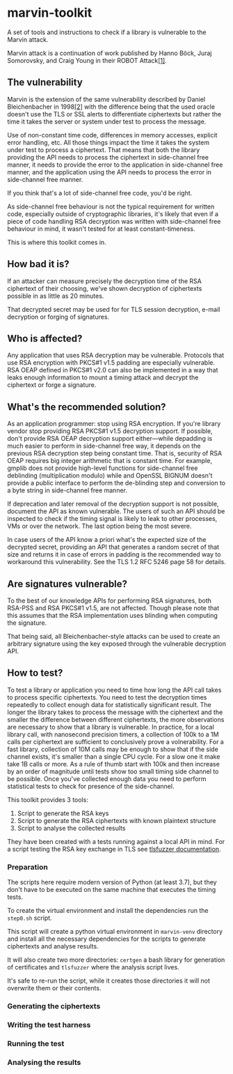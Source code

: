 # marvin-toolkit
A set of tools and instructions to check if a library is vulnerable to the Marvin attack.

Marvin attack is a continuation of work published by Hanno Böck, Juraj
Somorovsky, and Craig Young in their ROBOT Attack[[1]](https://robotattack.org/).

## The vulnerability

Marvin is the extension of the same vulnerability described by Daniel
Bleichenbacher in 1998[[2]](https://link.springer.com/content/pdf/10.1007%2FBFb0055716.pdf)
with the difference being that the used oracle doesn't use the TLS or SSL
alerts to differentiate ciphertexts but rather the time it takes the server
or system under test to process the message.

Use of non-constant time code, differences in memory accesses, explicit error
handling, etc. All those things impact the time it takes the system under test
to process a ciphertext.
That means that both the library providing the API needs to process the
ciphertext in side-channel free manner, it needs to provide the error to the
application in side-channel free manner, and the application using the API
needs to process the error in side-channel free manner.

If you think that's a lot of side-channel free code, you'd be right.

As side-channel free behaviour is not the typical requirement for written code,
especially outside of cryptographic libraries, it's likely that even if a
piece of code handling RSA decryption was written with side-channel free
behaviour in mind, it wasn't tested for at least constant-timeness.

This is where this toolkit comes in.

## How bad it is?

If an attacker can measure precisely the decryption time of the RSA ciphertext
of their choosing, we've shown decryption of ciphertexts possible in as
little as 20 minutes.

That decrypted secret may be used for for TLS session decryption, e-mail
decryption or forging of signatures.

## Who is affected?

Any application that uses RSA decryption may be vulnerable.
Protocols that use RSA encryption with PKCS#1 v1.5 padding are especially
vulnerable.
RSA OEAP defined in PKCS#1 v2.0 can also be implemented in a way that
leaks enough information to mount a timing attack and decrypt the ciphertext
or forge a signature.

## What's the recommended solution?

As an application programmer: stop using RSA encryption.
If you're library vendor stop providing RSA PKCS#1 v1.5 decryption support.
If possible, don't
provide RSA OEAP decryption support either—while depadding is much easier
to perform in side-channel free way, it depends on the previous RSA
decryption step being constant time.
That is, security of RSA OEAP requires big integer arithmetic that is
constant time.
For example, gmplib does not provide high-level functions for side-channel
free deblinding (multiplication modulo) while and OpenSSL BIGNUM doesn't
provide a public interface to perform the de-blinding step and conversion to
a byte string in side-channel free manner.

If deprecation and later removal of the decryption support is not possible,
document the API as known vulnerable.
The users of such an API should be inspected to check if the timing signal
is likely to leak to other processes, VMs or over the network.
The last option being the most severe.

In case users of the API know a priori what's the expected size of the
decrypted secret, providing an API that generates a random secret of that size
and returns it in case of errors in padding is the recommended way to
workaround this vulnerability. See the TLS 1.2 RFC 5246 page 58 for details.

## Are signatures vulnerable?

To the best of our knowledge APIs for performing RSA signatures,
both RSA-PSS and RSA PKCS#1 v1.5, are not affected.
Though please note that this assumes that the RSA implementation uses blinding
when computing the signature.

That being said, all Bleichenbacher-style attacks can be used to create an
arbitrary signature using the key exposed through the vulnerable decryption
API.

## How to test?

To test a library or application you need to time how long the API call takes
to process specific ciphertexts.
You need to test the decryption times repeatedly to collect enough data
for statistically significant result.
The longer the library takes to process the message with the ciphertext
and the smaller the difference between different ciphertexts, the
more observations are necessary to show that a library is vulnerable.
In practice, for a local library call, with nanosecond precision timers,
a collection of 100k to a 1M calls per ciphertext are sufficient to
conclusively prove a volnerability.
For a fast library, collection of 10M calls may be enough to show that
if the side channel exists, it's smaller than a single CPU cycle.
For a slow one it make take 1B calls or more.
As a rule of thumb start with 100k and then increase by an order of magnitude
until tests show too small timing side channel to be possible.
Once you've collected enough data you need to perform statistical tests
to check for presence of the side-channel.

This toolkit provides 3 tools:

1. Script to generate the RSA keys
2. Script to generate the RSA ciphertexts with known plaintext structure
3. Script to analyse the collected results

They have been created with a tests running against a local API in mind.
For a script testing the RSA key exchange in TLS see
[tlsfuzzer documentation](https://tlsfuzzer.readthedocs.io/en/latest/timing-analysis.html).

### Preparation

The scripts here require modern version of Python (at least 3.7), but they
don't have to be executed on the same machine that executes the timing tests.

To create the virtual environment and install the dependencies run the
`step0.sh` script.

This script will create a python virtual environment in `marvin-venv`
directory and install all the necessary dependencies for the scripts
to generate ciphertexts and analyse results.

It will also create two more directories: `certgen` a bash library for
generation of certificates and `tlsfuzzer` where the analysis script lives.

It's safe to re-run the script, while it creates those directories it
will not overwrite them or their contents.

### Generating the ciphertexts

<!-- what kind of ciphertexts to generate, which ones are useful for
detecting vulnerability and which ones are good for looking for where
the issues is comming from -->

### Writing the test harness

<!-- execute in tuples, in random order, write results to a csv with
samples in columns -->

### Running the test

<!-- suggest following tlsfuzzer setup for the machine if the necessary
sample size is large -->

### Analysing the results

<!-- provide examples of clearly exploitable implementations and
vulnerable implementations, explain what to look for -->
